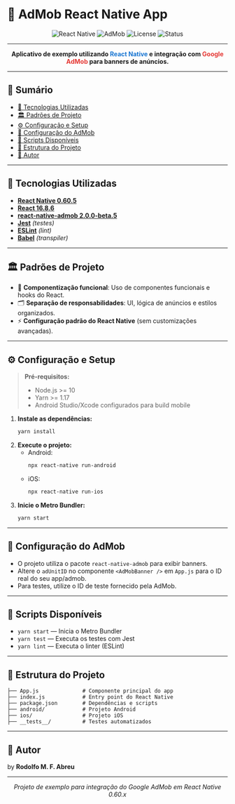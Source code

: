 # 📱 AdMob React Native App

<p align="center">
  <img src="https://img.shields.io/badge/React%20Native-0.60.5-blue" alt="React Native"/>
  <img src="https://img.shields.io/badge/AdMob-2.0.0--beta.5-yellow" alt="AdMob"/>
  <img src="https://img.shields.io/badge/license-MIT-green" alt="License"/>
  <img src="https://img.shields.io/badge/status-Em%20Desenvolvimento-orange" alt="Status"/>
</p>

---

<p align="center">
  <b>Aplicativo de exemplo utilizando <span style="color:#1976d2">React Native</span> e integração com <span style="color:#e53935">Google AdMob</span> para banners de anúncios.</b>
</p>

---

## 📑 Sumário
- [🚀 Tecnologias Utilizadas](#-tecnologias-utilizadas)
- [🏛️ Padrões de Projeto](#️-padrões-de-projeto)
- [⚙️ Configuração e Setup](#️-configuração-e-setup)
- [📢 Configuração do AdMob](#-configuração-do-admob)
- [📜 Scripts Disponíveis](#-scripts-disponíveis)
- [📁 Estrutura do Projeto](#-estrutura-do-projeto)
- [👤 Autor](#-autor)

---

## 🚀 Tecnologias Utilizadas
- **[React Native 0.60.5](https://reactnative.dev/)**
- **[React 16.8.6](https://reactjs.org/)**
- **[react-native-admob 2.0.0-beta.5](https://github.com/sbugert/react-native-admob)**
- **[Jest](https://jestjs.io/)** _(testes)_
- **[ESLint](https://eslint.org/)** _(lint)_
- **[Babel](https://babeljs.io/)** _(transpiler)_

---

## 🏛️ Padrões de Projeto
- 🧩 **Componentização funcional**: Uso de componentes funcionais e hooks do React.
- 🗂️ **Separação de responsabilidades**: UI, lógica de anúncios e estilos organizados.
- ⚡ **Configuração padrão do React Native** (sem customizações avançadas).

---

## ⚙️ Configuração e Setup

> **Pré-requisitos:**
> - Node.js >= 10
> - Yarn >= 1.17
> - Android Studio/Xcode configurados para build mobile

1. **Instale as dependências:**
   ```bash
   yarn install
   ```
2. **Execute o projeto:**
   - Android:
     ```bash
     npx react-native run-android
     ```
   - iOS:
     ```bash
     npx react-native run-ios
     ```
3. **Inicie o Metro Bundler:**
   ```bash
   yarn start
   ```

---

## 📢 Configuração do AdMob
- O projeto utiliza o pacote `react-native-admob` para exibir banners.
- Altere o `adUnitID` no componente `<AdMobBanner />` em `App.js` para o ID real do seu app/admob.
- Para testes, utilize o ID de teste fornecido pela AdMob.

---

## 📜 Scripts Disponíveis
- `yarn start` — Inicia o Metro Bundler
- `yarn test` — Executa os testes com Jest
- `yarn lint` — Executa o linter (ESLint)

---

## 📁 Estrutura do Projeto
```
├── App.js              # Componente principal do app
├── index.js            # Entry point do React Native
├── package.json        # Dependências e scripts
├── android/            # Projeto Android
├── ios/                # Projeto iOS
├── __tests__/          # Testes automatizados
```

---

## 👤 Autor
by **Rodolfo M. F. Abreu**


---

<p align="center">
  <i>Projeto de exemplo para integração do Google AdMob em React Native 0.60.x</i><br/>
</p>
